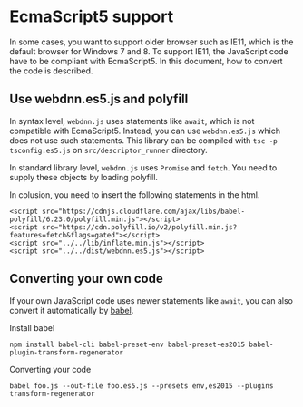 # EcmaScript5 support
In some cases, you want to support older browser such as IE11, which is the default browser for Windows 7 and 8. To support IE11, the JavaScript code have to be compliant with EcmaScript5. In this document, how to convert the code is described.

## Use webdnn.es5.js and polyfill
In syntax level, `webdnn.js` uses statements like `await`, which is not compatible with EcmaScript5. Instead, you can use `webdnn.es5.js` which does not use such statements. This library can be compiled with `tsc -p tsconfig.es5.js` on `src/descriptor_runner` directory.

In standard library level, `webdnn.js` uses `Promise` and `fetch`. You need to supply these objects by loading polyfill.

In colusion, you need to insert the following statements in the html.

```
<script src="https://cdnjs.cloudflare.com/ajax/libs/babel-polyfill/6.23.0/polyfill.min.js"></script>
<script src="https://cdn.polyfill.io/v2/polyfill.min.js?features=fetch&flags=gated"></script>
<script src="../../lib/inflate.min.js"></script>
<script src="../../dist/webdnn.es5.js"></script>
```

## Converting your own code
If your own JavaScript code uses newer statements like `await`, you can also convert it automatically by [babel](https://babeljs.io/).

Install babel

```
npm install babel-cli babel-preset-env babel-preset-es2015 babel-plugin-transform-regenerator
```

Converting your code

```
babel foo.js --out-file foo.es5.js --presets env,es2015 --plugins transform-regenerator
```
